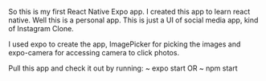 So this is my first React Native Expo app.
I created this app to learn react native. Well this is a personal app.
This is just a UI of social media app, kind of Instagram Clone.

I used expo to create the app, ImagePicker for picking the images and expo-camera for accessing camera to click photos.

Pull this app and check it out by running:
 ~ expo start
OR
 ~ npm start
